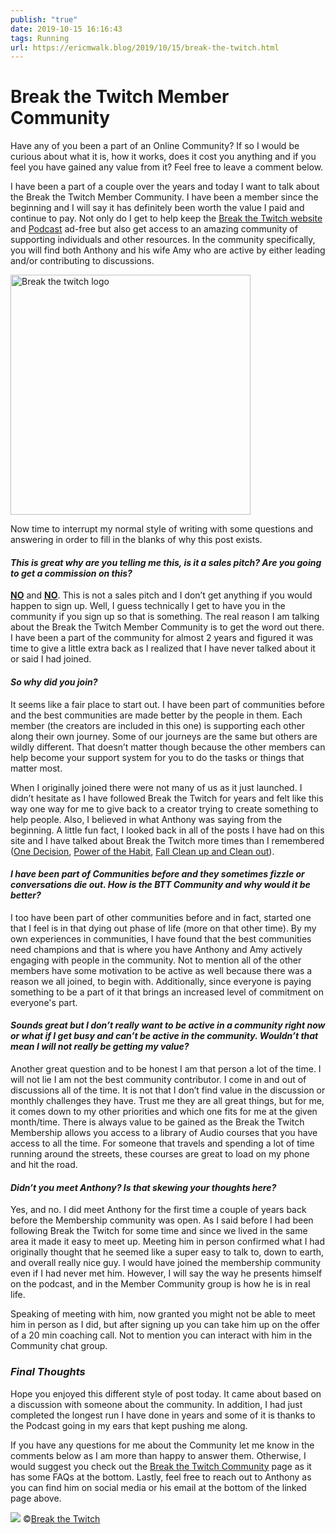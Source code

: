 ```yaml
---
publish: "true"
date: 2019-10-15 16:16:43
tags: Running
url: https://ericmwalk.blog/2019/10/15/break-the-twitch.html
---
```


# Break the Twitch Member Community

Have any of you been a part of an Online Community? If so I would be curious about what it is, how it works, does it cost you anything and if you feel you have gained any value from it? Feel free to leave a comment below.

I have been a part of a couple over the years and today I want to talk about the Break the Twitch Member Community. I have been a member since the beginning and I will say it has definitely been worth the value I paid and continue to pay. Not only do I get to help keep the <a rel="noreferrer noopener" aria-label="Break the Twitch website (opens in a new tab)" href="https://www.breakthetwitch.com/" target="_blank">Break the Twitch website</a> and <a rel="noreferrer noopener" aria-label="podcast (opens in a new tab)" href="https://www.breakthetwitch.com/podcast-overview/" target="_blank">Podcast</a> ad-free but also get access to an amazing community of supporting individuals and other resources. In the community specifically, you will find both Anthony and his wife Amy who are active by either leading and/or contributing to discussions.

<img src="uploads/2022/7024210b22.png" alt="Break the twitch logo" title="break-the-twitch-logo.png" border="0" width="384" height="384" />

Now time to interrupt my normal style of writing with some questions and answering in order to fill in the blanks of why this post exists.

#### <i>This is great why are you telling me this, is it a sales pitch? Are you going to get a commission on this?</i>
<b><u>NO</u></b> and <b><u>NO</u></b>. This is not a sales pitch and I don’t get anything if you would happen to sign up. Well, I guess technically I get to have you in the community if you sign up so that is something. The real reason I am talking about the Break the Twitch Member Community is to get the word out there. I have been a part of the community for almost 2 years and figured it was time to give a little extra back as I realized that I have never talked about it or said I had joined.

#### <i>So why did you join?</i>
It seems like a fair place to start out. I have been part of communities before and the best communities are made better by the people in them. Each member (the creators are included in this one) is supporting each other along their own journey. Some of our journeys are the same but others are wildly different. That doesn’t matter though because the other members can help become your support system for you to do the tasks or things that matter most.

When I originally joined there were not many of us as it just launched. I didn’t hesitate as I have followed Break the Twitch for years and felt like this way one way for me to give back to a creator trying to create something to help people. Also, I believed in what Anthony was saying from the beginning. A little fun fact, I looked back in all of the posts I have had on this site and I have talked about Break the Twitch more times than I remembered (<a href="https://ericmwalk.blog/2018/12/06/one-decision.html">One Decision</a>, <a href="https://ericmwalk.blog/2016/02/19/power-of-the.html">Power of the Habit</a>, <a href="https://ericmwalk.blog/2017/10/05/fall-clean-up.html">Fall Clean up and Clean out</a>).

#### <i>I have been part of Communities before and they sometimes fizzle or conversations die out. How is the BTT Community and why would it be better?</i>
I too have been part of other communities before and in fact, started one that I feel is in that dying out phase of life (more on that other time). By my own experiences in communities, I have found that the best communities need champions and that is where you have Anthony and Amy actively engaging with people in the community. Not to mention all of the other members have some motivation to be active as well because there was a reason we all joined, to begin with. Additionally, since everyone is paying something to be a part of it that brings an increased level of commitment on everyone's part.

#### <i>Sounds great but I don’t really want to be active in a community right now or what if I get busy and can’t be active in the community. Wouldn’t that mean I will not really be getting my value?</i>
Another great question and to be honest I am that person a lot of the time. I will not lie I am not the best community contributor. I come in and out of discussions all of the time. It is not that I don’t find value in the discussion or monthly challenges they have. Trust me they are all great things, but for me, it comes down to my other priorities and which one fits for me at the given month/time. There is always value to be gained as the Break the Twitch Membership allows you access to a library of Audio courses that you have access to all the time. For someone that travels and spending a lot of time running around the streets, these courses are great to load on my phone and hit the road.

#### <i>Didn’t you meet Anthony? Is that skewing your thoughts here?</i>
Yes, and no. I did meet Anthony for the first time a couple of years back before the Membership community was open. As I said before I had been following Break the Twitch for some time and since we lived in the same area it made it easy to meet up. Meeting him in person confirmed what I had originally thought that he seemed like a super easy to talk to, down to earth, and overall really nice guy. I would have joined the membership community even if I had never met him. However, I will say the way he presents himself on the podcast, and in the Member Community group is how he is in real life.

Speaking of meeting with him, now granted you might not be able to meet him in person as I did, but after signing up you can take him up on the offer of a 20 min coaching call. Not to mention you can interact with him in the Community chat group.

### <i>Final Thoughts</i>
Hope you enjoyed this different style of post today. It came about based on a discussion with someone about the community. In addition, I had just completed the longest run I have done in years and some of it is thanks to the Podcast going in my ears that kept pushing me along.

If you have any questions for me about the Community let me know in the comments below as I am more than happy to answer them. Otherwise, I would suggest you check out the <a rel="noreferrer noopener" aria-label=" (opens in a new tab)" href="https://www.breakthetwitch.com/community/" target="_blank">Break the Twitch Community</a> page as it has some FAQs at the bottom. Lastly, feel free to reach out to Anthony as you can find him on social media or his email at the bottom of the linked page above.

![](https://ericmwalk.blog/uploads/2021/9bd5dbc608.jpg)
©<a href="https://www.instagram.com/p/B08TGJInEkX/">Break the Twitch</a>
